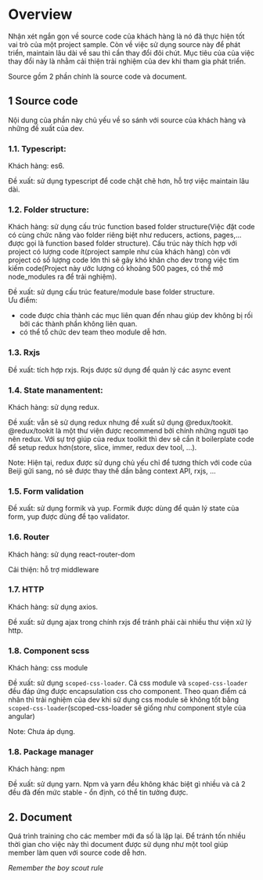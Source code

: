 # Overview
Nhận xét ngắn gọn về source code của khách hàng là nó đã thực hiện tốt vai trò của một project sample. Còn về việc sử dụng source này để phát triển, maintain lâu dài về sau thì cần thay đổi đôi chút. Mục tiêu của của việc thay đổi này là nhằm cải thiện trải nghiệm của dev khi tham gia phát triển.

Source gồm 2 phần chính là source code và document.

## 1 Source code
Nội dung của phần này chủ yếu về so sánh với source của khách hàng và những đề xuất của dev.

### 1.1. Typescript:
Khách hàng: es6.

Đề xuất: sử dụng typescript để code chặt chẽ hơn, hỗ trợ việc maintain lâu dài.

### 1.2. Folder structure:
Khách hàng: sử dụng cấu trúc function based folder structure(Việc đặt code có cùng chức năng vào folder riêng biệt như reducers, actions, pages,... được gọi là function based folder structure). Cấu trúc này thích hợp với project có lượng code ít(project sample như của khách hàng) còn với project có số lượng code lớn thì sẽ gây khó khăn cho dev trong việc tìm kiếm code(Project này ước lượng có khoảng 500 pages, có thể mở node_modules ra để trải nghiệm).

Đề xuất: sử dụng cấu trúc feature/module base folder structure.  
Ưu điểm:
- code được chia thành các mục liên quan đến nhau giúp dev không bị rối bởi các thành phần không liên quan.
- có thể tổ chức dev team theo module dễ hơn.

### 1.3. Rxjs
Đề xuất: tích hợp rxjs. Rxjs được sử dụng để quản lý các async event 

### 1.4. State manamentent:
Khách hàng: sử dụng redux.

Đề xuất: vẫn sẽ sử dụng redux nhưng đề xuất sử dụng @redux/tookit.
@redux/tookit là một thư viện được recommend bởi chính những người tạo nên redux. Với sự trợ giúp của redux toolkit thì dev sẽ cần ít boilerplate code để setup redux hơn(store, slice, immer, redux dev tool, ...).

Note: Hiện tại, redux được sử dụng chủ yếu chỉ để tương thích với code của Beiji gửi sang, nó sẽ được thay thế dần bằng context API, rxjs, ...

### 1.5. Form validation
Đề xuất: sử dụng formik và yup. Formik được dùng để quản lý state của form, yup được dùng để tạo validator.

### 1.6. Router
Khách hàng: sử dụng react-router-dom

Cải thiện: hỗ trợ middleware

### 1.7. HTTP
Khách hàng: sử dụng axios.

Đề xuất: sử dụng ajax trong chính rxjs để tránh phải cài nhiều thư viện xử lý http.

### 1.8. Component scss
Khách hàng: css module

Đề xuất: sử dụng `scoped-css-loader`. Cả css module và `scoped-css-loader` đều đáp ứng được encapsulation css cho component. Theo quan điểm cá nhân thì trải nghiệm của dev khi sử dụng css module sẽ không tốt bằng `scoped-css-loader`(scoped-css-loader sẽ giống như component style của angular)

Note: Chưa áp dụng.

### 1.8. Package manager
Khách hàng: npm

Đề xuất: sử dụng yarn. Npm và yarn đều không khác biệt gì nhiều và cả 2 đều đã đến mức stable - ổn định, có thể tin tưởng được.

## 2. Document
Quá trình training cho các member mới đa số là lặp lại. Để tránh tốn nhiều thời gian cho việc này thì document được sử dụng như một tool giúp member làm quen với source code dễ hơn.

_Remember the boy scout rule_